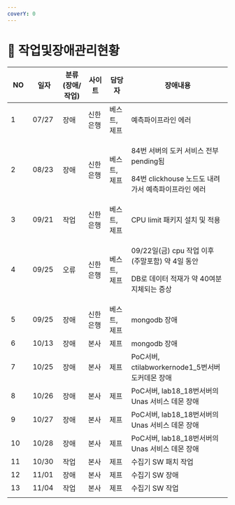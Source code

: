 ```yaml
---
coverY: 0
---
```


# 🚚 작업및장애관리현황



<table data-full-width="true"><thead><tr><th width="81">NO</th><th width="80">일자</th><th width="147">분류(장애/작업)</th><th width="124">사이트</th><th width="107">담당자</th><th width="477">장애내용</th></tr></thead><tbody><tr><td>1</td><td>07/27</td><td>장애</td><td>신한은행</td><td>베스트, <br>제프</td><td>예측파이프라인 에러</td></tr><tr><td>2</td><td>08/23</td><td>장애</td><td>신한은행</td><td>베스트, <br>제프</td><td><p>84번 서버의 도커 서비스 전부 pending됨</p><p>84번 clickhouse 노드도 내려가서 예측파이프라인 에러</p></td></tr><tr><td>3</td><td>09/21</td><td>작업</td><td>신한은행</td><td>베스트, <br>제프</td><td>CPU limit 패키지 설치 및 적용</td></tr><tr><td>4</td><td>09/25</td><td>오류</td><td>신한은행</td><td>베스트, <br>제프</td><td><p>09/22일(금) cpu 작업 이후 (주말포함) 약 4일 동안</p><p>DB로 데이터 적재가 약 40여분 지체되는 증상</p></td></tr><tr><td>5</td><td>09/25</td><td>장애</td><td>신한은행</td><td>베스트, <br>제프</td><td>mongodb 장애</td></tr><tr><td>6</td><td>10/13</td><td>장애</td><td>본사</td><td>제프</td><td>mongodb 장애</td></tr><tr><td>7</td><td>10/25</td><td>장애</td><td>본사</td><td>제프</td><td>PoC서버, ctilabworkernode1_5번서버 도커데몬 장애</td></tr><tr><td>8</td><td>10/26</td><td>장애</td><td>본사</td><td>제프</td><td>PoC서버, lab18_18번서버의 Unas 서비스 데몬 장애</td></tr><tr><td>9</td><td>10/27</td><td>장애</td><td>본사</td><td>제프</td><td>PoC서버, lab18_18번서버의 Unas 서비스 데몬 장애</td></tr><tr><td>10</td><td>10/28</td><td>장애</td><td>본사</td><td>제프</td><td>PoC서버, lab18_18번서버의 Unas 서비스 데몬 장애</td></tr><tr><td>11</td><td>10/30</td><td>작업</td><td>본사</td><td>제프</td><td>수집기 SW 패치 작업</td></tr><tr><td>12</td><td>11/01</td><td>장애</td><td>본사</td><td>제프</td><td>수집기 SW 장애</td></tr><tr><td>13</td><td>11/04</td><td>작업</td><td>본사</td><td>제프</td><td>수집기 SW 작업</td></tr><tr><td></td><td></td><td></td><td></td><td></td><td></td></tr></tbody></table>



